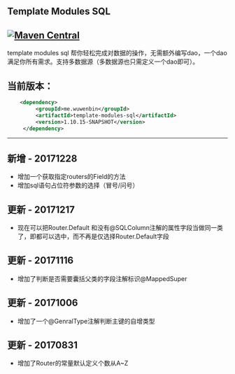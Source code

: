 ## Template Modules SQL
[![Maven Central](https://maven-badges.herokuapp.com/maven-central/me.wuwenbin/template-modules-sql/badge.svg)](http://search.maven.org/#artifactdetails%7Cme.wuwenbin%7Ctemplate-modules-sql%7C1.10.5.RELEASE%7Cjar)
---
template modules sql 帮你轻松完成对数据的操作，无需额外编写dao，一个dao满足你所有需求。支持多数据源（多数据源也只需定义一个dao即可）。
## 当前版本：
   ```xml
       <dependency>
            <groupId>me.wuwenbin</groupId>
            <artifactId>template-modules-sql</artifactId>
            <version>1.10.15-SNAPSHOT</version>
        </dependency>
   ```
   ---
   ## 新增 - 20171228
   + 增加一个获取指定routers的Field的方法
   + 增加sql语句占位符参数的选择（冒号/问号）
   ## 更新 - 20171217
   + 现在可以把Router.Default 和没有@SQLColumn注解的属性字段当做同一类了，即都可以选中，而不再是仅选择Router.Default字段
   ## 更新 - 20171116
  + 增加了判断是否需要囊括父类的字段注解标识@MappedSuper
  ## 更新 - 20171006
  + 增加了一个@GenralType注解判断主键的自增类型  
  ## 更新 - 20170831
  + 增加了Router的常量默认定义个数从A~Z
